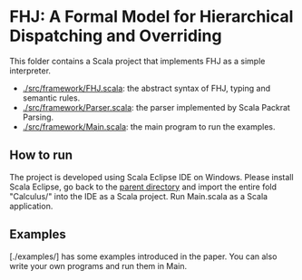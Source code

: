 # FHJ: A Formal Model for Hierarchical Dispatching and Overriding

This folder contains a Scala project that implements FHJ as a simple interpreter.

- [./src/framework/FHJ.scala](https://github.com/YanlinWang/MIM/blob/master/Calculus/src/framework/FHJ.scala): the abstract syntax of FHJ, typing and semantic rules.
- [./src/framework/Parser.scala](https://github.com/YanlinWang/MIM/blob/master/Calculus/src/framework/Parser.scala): the parser implemented by Scala Packrat Parsing.
- [./src/framework/Main.scala](https://github.com/YanlinWang/MIM/blob/master/Calculus/src/framework/Main.scala): the main program to run the examples.

## How to run
The project is developed using Scala Eclipse IDE on Windows. Please install Scala Eclipse, go back to the [parent directory](https://github.com/YanlinWang/MIM) and import the entire fold "Calculus/" into the IDE as a Scala project. Run Main.scala as a Scala application.

## Examples
[./examples/] has some examples introduced in the paper. You can also write your own programs and run them in Main.

